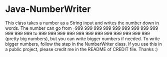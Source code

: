# Java-NumberWriter
This class takes a number as a String input and writes the number down in words.
The number can go from 
-999 999 999 999 999 999 999 999 999 999 999 999 
to 
999 999 999 999 999 999 999 999 999 999 999 999 (pretty big numbers), but you can write bigger numbers if needed.
To write bigger numbers, follow the step in the NumberWriter class.
If you use this in a public project, please credit me in the README of CREDIT file. Thanks :)
